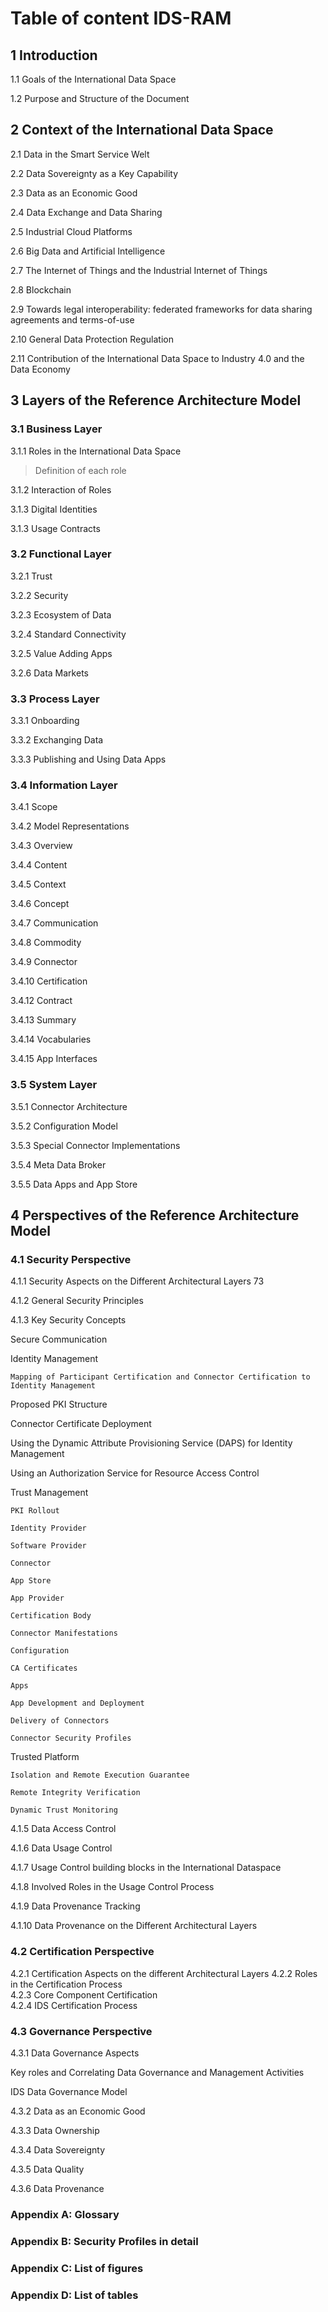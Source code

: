 # Table of content IDS-RAM

## 1	Introduction	

1.1	Goals of the International Data Space	

1.2	Purpose and Structure of the Document	


## 2	Context of the International Data Space	

2.1	Data in the Smart Service Welt	

2.2	Data Sovereignty as a Key Capability	

2.3	Data as an Economic Good	

2.4	Data Exchange and Data Sharing	

2.5	Industrial Cloud Platforms	

2.6	Big Data and Artificial Intelligence	

2.7	The Internet of Things and the Industrial Internet of Things

2.8	Blockchain	

2.9 Towards legal interoperability: federated frameworks for data sharing agreements and terms-of-use

2.10 General Data Protection Regulation

2.11	Contribution of the International Data Space to Industry 4.0 and the Data Economy	


## 3	Layers of the Reference Architecture Model	

### 3.1	Business Layer	


3.1.1	Roles in the International Data Space	
 > Definition of each role

3.1.2	Interaction of Roles

3.1.3 Digital Identities

3.1.3	Usage Contracts	

### 3.2	Functional Layer	

3.2.1	Trust	

3.2.2	Security	

3.2.3	Ecosystem of Data	

3.2.4	Standard Connectivity	

3.2.5	Value Adding Apps	

3.2.6	Data Markets

### 3.3	Process Layer	

3.3.1 Onboarding

3.3.2	Exchanging Data	

3.3.3	Publishing and Using Data Apps	


### 3.4	Information Layer	

3.4.1	Scope	

3.4.2	Model Representations	

3.4.3	Overview

3.4.4	Content	

3.4.5	Context	

3.4.6	Concept	

3.4.7	Communication	

3.4.8	Commodity	

3.4.9	Connector	

3.4.10	Certification	

3.4.12	Contract	

3.4.13	Summary	

3.4.14	Vocabularies	

3.4.15	App Interfaces	

### 3.5	System Layer	

3.5.1	Connector Architecture	

3.5.2	Configuration Model	

3.5.3	Special Connector Implementations	


3.5.4	Meta Data Broker	

3.5.5 Data Apps and App Store


## 4	Perspectives of the Reference Architecture Model	

### 4.1	Security Perspective	

4.1.1	Security Aspects on the Different Architectural Layers	73

4.1.2	General Security Principles	

4.1.3	Key Security Concepts

  Secure Communication

  Identity Management

    Mapping of Participant Certification and Connector Certification to Identity Management
 
  Proposed PKI Structure
  
  Connector Certificate Deployment
  
  Using the Dynamic Attribute Provisioning Service (DAPS) for Identity Management
  
  Using an Authorization Service for Resource Access Control
  
  Trust Management
    
    PKI Rollout
    
    Identity Provider
    
    Software Provider
    
    Connector
    
    App Store
    
    App Provider
    
    Certification Body
    
    Connector Manifestations
    
    Configuration
    
    CA Certificates
    
    Apps
    
    App Development and Deployment
    
    Delivery of Connectors
    
    Connector Security Profiles
  
  Trusted Platform
    
    Isolation and Remote Execution Guarantee
    
    Remote Integrity Verification
    
    Dynamic Trust Monitoring

4.1.5	Data Access Control	

4.1.6	Data Usage Control	

4.1.7	Usage Control building blocks in the International Dataspace	

4.1.8	Involved Roles in the Usage Control Process	

4.1.9	Data Provenance Tracking	

4.1.10	Data Provenance on the Different Architectural Layers	

### 4.2	Certification Perspective	

4.2.1	Certification Aspects on the different Architectural Layers
4.2.2	Roles in the Certification Process	
4.2.3	Core Component Certification	
4.2.4	IDS Certification Process

### 4.3	Governance Perspective	

4.3.1	Data Governance Aspects	
  
  Key roles and Correlating Data Governance and Management Activities
  
  IDS Data Governance Model

4.3.2	Data as an Economic Good


4.3.3	Data Ownership


4.3.4	Data Sovereignty	

4.3.5	Data Quality	

4.3.6	Data Provenance	


### Appendix A: Glossary	

### Appendix B: Security Profiles in detail	

### Appendix C: List of figures	

### Appendix D: List of tables	
